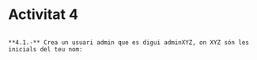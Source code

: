 # Activitat 4
                                                                                                                                        
                                                                                                                **4.1.-** Crea un usuari admin que es digui adminXYZ, on XYZ són les inicials del teu nom:

